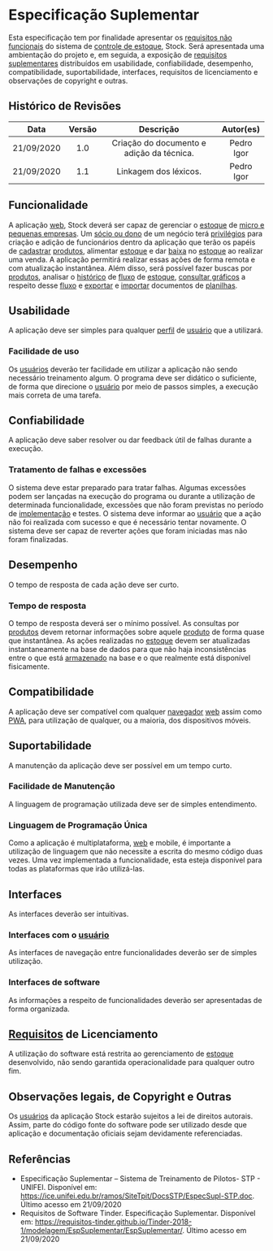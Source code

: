 # Especificação Suplementar

Esta especificação tem por finalidade apresentar os [requisitos não funcionais](/Modeling/objeto?id=requisito-não-funcional) do sistema de [controle de estoque](/Modeling/verbo?id=controle-de-estoque), Stock. Será apresentada uma ambientação do projeto e, em seguida, a exposição de [requisitos suplementares](/Modeling/objeto?id=requisito-não-funcional) distribuídos em usabilidade, confiabilidade, desempenho, compatibilidade, suportabilidade, interfaces, requisitos de licenciamento e observações de copyright e outras.

## Histórico de Revisões
|     Data   | Versão |                  Descrição                | Autor(es)  |
|:----------:|:------:|:-----------------------------------------:|:----------:|
| 21/09/2020 |   1.0  | Criação do documento e adição da técnica. | Pedro Igor |
| 21/09/2020 |   1.1  | Linkagem dos léxicos.                     | Pedro Igor |

## Funcionalidade
A aplicação [web](/Modeling/objeto?id=web-app), Stock deverá ser capaz de gerenciar o [estoque](/Modeling/objeto?id=estoque) de [micro e pequenas empresas](/Modeling/objeto?id=micro-empresa). Um [sócio ou dono](/Modeling/objeto?id=owner) de um negócio terá [privilégios](Modeling/objeto?id=papéis-dos-colaboradores) para criação e adição de funcionários dentro da aplicação que terão os papéis de [cadastrar](/Modeling/verbo?id=cadastrar-produto) [produtos](/Modeling/objeto?id=produto), alimentar [estoque](/Modeling/objeto?id=estoque) e dar [baixa](/Modeling/verbo?id=baixa-em-produto) no [estoque](/Modeling/objeto?id=estoque) ao realizar uma venda. A aplicação permitirá realizar essas ações de forma remota e com atualização instantânea. Além disso, será possível fazer buscas por [produtos](/Modeling/objeto?id=produto), analisar o [histórico](/Modeling/objeto?id=log) de [fluxo](/Modeling/verbo?id=fluxo) de [estoque](/Modeling/objeto?id=estoque), [consultar gráficos](/Modeling/verbo?id=consultar-gráfico) a respeito desse [fluxo](/Modeling/verbo?id=fluxo) e [exportar](/Modeling/verbo?id=exportação) e [importar](/Modeling/verbo?id=importação) documentos de [planilhas](/Modeling/objeto?id=planilha).

## Usabilidade
A aplicação deve ser simples para qualquer [perfil](/Modeling/objeto?id=público-alvo) de [usuário](/Modeling/objeto?id=usuário) que a utilizará.

### Facilidade de uso
Os [usuários](/Modeling/objeto?id=usuário) deverão ter facilidade em utilizar a aplicação não sendo necessário treinamento algum. O programa deve ser didático o suficiente, de forma que direcione o [usuário](/Modeling/objeto?id=usuário) por meio de passos simples, a execução mais correta de uma tarefa.

## Confiabilidade
A aplicação deve saber resolver ou dar feedback útil de falhas durante a execução.

### Tratamento de falhas e excessões
O sistema deve estar preparado para tratar falhas. Algumas excessões podem ser lançadas na execução do programa ou durante a utilização de determinada funcionalidade, excessões que não foram previstas no período de [implementação](/Modeling/estado?id=em-desenvolvimento) e testes. O sistema deve informar ao [usuário](/Modeling/objeto?id=usuário) que a ação não foi realizada com sucesso e que é necessário tentar novamente. O sistema deve ser capaz de reverter ações que foram iniciadas mas não foram finalizadas.

## Desempenho
O tempo de resposta de cada ação deve ser curto.

### Tempo de resposta
O tempo de resposta deverá ser o mínimo possível. As consultas por [produtos](/Modeling/objeto?id=produto) devem retornar informações sobre aquele [produto](/Modeling/objeto?id=produto) de forma quase que instantânea. As ações realizadas no [estoque](/Modeling/objeto?id=estoque) devem ser atualizadas instantaneamente na base de dados para que não haja inconsistências entre o que está [armazenado](/Modeling/verbo?id=armazenar) na base e o que realmente está disponível fisicamente.

## Compatibilidade

A aplicação deve ser compatível com qualquer [navegador](/Modeling/objeto?id=navegador) [web](/Modeling/objeto?id=web-app) assim como [PWA](/Modeling/objeto?id=pwa), para utilização de qualquer, ou a maioria, dos dispositivos móveis.

## Suportabilidade
A manutenção da aplicação deve ser possível em um tempo curto.

### Facilidade de Manutenção
A linguagem de programação utilizada deve ser de simples entendimento.

### Linguagem de Programação Única
Como a aplicação é multiplataforma, [web](/Modeling/objeto?id=web-app) e mobile, é importante a utilização de linguagem que não necessite a escrita do mesmo código duas vezes. Uma vez implementada a funcionalidade, esta esteja disponível para todas as plataformas que irão utilizá-las.

## Interfaces
As interfaces deverão ser intuitivas.

### Interfaces com o [usuário](/Modeling/objeto?id=usuário)
As interfaces de navegação entre funcionalidades deverão ser de simples utilização.

### Interfaces de software
As informações a respeito de funcionalidades deverão ser apresentadas de forma organizada.

## [Requisitos](/Modeling/objeto?id=requisito-não-funcional) de Licenciamento

A utilização do software está restrita ao gerenciamento de [estoque](/Modeling/objeto?id=estoque) desenvolvido, não sendo garantida operacionalidade para qualquer outro fim.

## Observações legais, de Copyright e Outras

Os [usuários](/Modeling/objeto?id=usuário) da aplicação Stock estarão sujeitos a lei de direitos autorais. Assim, parte do código fonte do software pode ser utilizado desde que aplicação e documentação oficiais sejam devidamente referenciadas.


## Referências
- Especificação Suplementar – Sistema de Treinamento de Pilotos- STP - UNIFEI. Disponível em: <https://ice.unifei.edu.br/ramos/SiteTpit/DocsSTP/EspecSupl-STP.doc>. Último acesso em 21/09/2020
- Requisitos de Software Tinder. Especificação Suplementar. Disponível em: <https://requisitos-tinder.github.io/Tinder-2018-1/modelagem/EspSuplementar/EspSuplementar/>. Último acesso em 21/09/2020